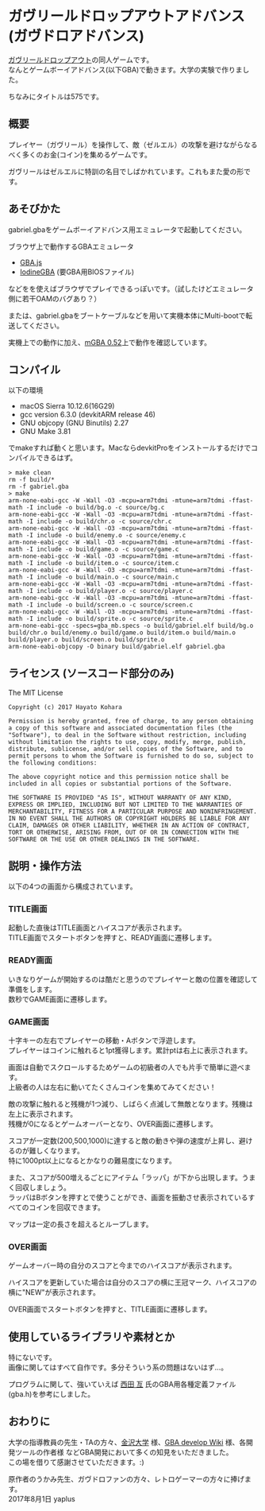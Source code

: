 # ガヴリールドロップアウトアドバンス(ガヴドロアドバンス)

[ガヴリールドロップアウト](http://gabdro.com/)の同人ゲームです。  
なんとゲームボーイアドバンス(以下GBA)で動きます。大学の実験で作りました。  

ちなみにタイトルは575です。

## 概要

プレイヤー（ガヴリール）を操作して、敵（ゼルエル）の攻撃を避けながらなるべく多くのお金(コイン)を集めるゲームです。  

ガヴリールはゼルエルに特訓の名目でしばかれています。これもまた愛の形です。

## あそびかた

gabriel.gbaをゲームボーイアドバンス用エミュレータで起動してください。  

ブラウザ上で動作するGBAエミュレータ  

- [GBA.js](http://endrift.github.io/gbajs/)
- [IodineGBA](https://taisel.github.io/IodineGBA/) (要GBA用BIOSファイル)  

などをを使えばブラウザでプレイできるっぽいです。（試したけどエミュレータ側に若干OAMのバグあり？） 

または、gabriel.gbaをブートケーブルなどを用いて実機本体にMulti-bootで転送してください。  

実機上での動作に加え、[mGBA 0.52](https://mgba.io/)上で動作を確認しています。  

## コンパイル

以下の環境  

- macOS Sierra 10.12.6(16G29)  
- gcc version 6.3.0 (devkitARM release 46)  
- GNU objcopy (GNU Binutils) 2.27  
- GNU Make 3.81  

でmakeすれば動くと思います。MacならdevkitProをインストールするだけでコンパイルできるはず。

    > make clean
    rm -f build/*
    rm -f gabriel.gba
    > make
    arm-none-eabi-gcc -W -Wall -O3 -mcpu=arm7tdmi -mtune=arm7tdmi -ffast-math -I include -o build/bg.o -c source/bg.c
    arm-none-eabi-gcc -W -Wall -O3 -mcpu=arm7tdmi -mtune=arm7tdmi -ffast-math -I include -o build/chr.o -c source/chr.c
    arm-none-eabi-gcc -W -Wall -O3 -mcpu=arm7tdmi -mtune=arm7tdmi -ffast-math -I include -o build/enemy.o -c source/enemy.c
    arm-none-eabi-gcc -W -Wall -O3 -mcpu=arm7tdmi -mtune=arm7tdmi -ffast-math -I include -o build/game.o -c source/game.c
    arm-none-eabi-gcc -W -Wall -O3 -mcpu=arm7tdmi -mtune=arm7tdmi -ffast-math -I include -o build/item.o -c source/item.c
    arm-none-eabi-gcc -W -Wall -O3 -mcpu=arm7tdmi -mtune=arm7tdmi -ffast-math -I include -o build/main.o -c source/main.c
    arm-none-eabi-gcc -W -Wall -O3 -mcpu=arm7tdmi -mtune=arm7tdmi -ffast-math -I include -o build/player.o -c source/player.c
    arm-none-eabi-gcc -W -Wall -O3 -mcpu=arm7tdmi -mtune=arm7tdmi -ffast-math -I include -o build/screen.o -c source/screen.c
    arm-none-eabi-gcc -W -Wall -O3 -mcpu=arm7tdmi -mtune=arm7tdmi -ffast-math -I include -o build/sprite.o -c source/sprite.c
    arm-none-eabi-gcc -specs=gba_mb.specs -o build/gabriel.elf build/bg.o build/chr.o build/enemy.o build/game.o build/item.o build/main.o build/player.o build/screen.o build/sprite.o
    arm-none-eabi-objcopy -O binary build/gabriel.elf gabriel.gba

## ライセンス (ソースコード部分のみ)

The MIT License

    Copyright (c) 2017 Hayato Kohara

    Permission is hereby granted, free of charge, to any person obtaining a copy of this software and associated documentation files (the "Software"), to deal in the Software without restriction, including without limitation the rights to use, copy, modify, merge, publish, distribute, sublicense, and/or sell copies of the Software, and to permit persons to whom the Software is furnished to do so, subject to the following conditions:

    The above copyright notice and this permission notice shall be included in all copies or substantial portions of the Software.

    THE SOFTWARE IS PROVIDED "AS IS", WITHOUT WARRANTY OF ANY KIND, EXPRESS OR IMPLIED, INCLUDING BUT NOT LIMITED TO THE WARRANTIES OF MERCHANTABILITY, FITNESS FOR A PARTICULAR PURPOSE AND NONINFRINGEMENT. IN NO EVENT SHALL THE AUTHORS OR COPYRIGHT HOLDERS BE LIABLE FOR ANY CLAIM, DAMAGES OR OTHER LIABILITY, WHETHER IN AN ACTION OF CONTRACT, TORT OR OTHERWISE, ARISING FROM, OUT OF OR IN CONNECTION WITH THE SOFTWARE OR THE USE OR OTHER DEALINGS IN THE SOFTWARE.

## 説明・操作方法

以下の4つの画面から構成されています。  

### TITLE画面

起動した直後はTITLE画面とハイスコアが表示されます。  
TITLE画面でスタートボタンを押すと、READY画面に遷移します。  

### READY画面

いきなりゲームが開始するのは酷だと思うのでプレイヤーと敵の位置を確認して準備をします。  
数秒でGAME画面に遷移します。  

### GAME画面

十字キーの左右でプレイヤーの移動・Aボタンで浮遊します。  
プレイヤーはコインに触れると1pt獲得します。累計ptは右上に表示されます。  

画面は自動でスクロールするためゲームの初級者の人でも片手で簡単に遊べます。  
上級者の人は左右に動いてたくさんコインを集めてみてください！  

敵の攻撃に触れると残機が1つ減り、しばらく点滅して無敵となります。残機は左上に表示されます。  
残機が0になるとゲームオーバーとなり、OVER画面に遷移します。  

スコアが一定数(200,500,1000)に達すると敵の動きや弾の速度が上昇し、避けるのが難しくなります。  
特に1000pt以上になるとかなりの難易度になります。  

また、スコアが500増えるごとにアイテム「ラッパ」が下から出現します。うまく回収しましょう。  
ラッパはBボタンを押すとで使うことができ、画面を振動させ表示されているすべてのコインを回収できます。  

マップは一定の長さを超えるとループします。  

### OVER画面

ゲームオーバー時の自分のスコアと今までのハイスコアが表示されます。  

ハイスコアを更新していた場合は自分のスコアの横に王冠マーク、ハイスコアの横に"NEW"が表示されます。  

OVER画面でスタートボタンを押すと、TITLE画面に遷移します。  

## 使用しているライブラリや素材とか

特にないです。  
画像に関してはすべて自作です。多分そういう系の問題はないはず…。  

プログラムに関して、強いていえば [西田 亙](http://www.skyfree.org/jpn/) 氏のGBA用各種定義ファイル(gba.h)を参考にしました。

## おわりに

大学の指導教員の先生・TAの方々、[金沢大学](http://jaco.ec.t.kanazawa-u.ac.jp/edu/GBA/index.html) 様、[GBA develop Wiki](http://akkera102.sakura.ne.jp/gbadev/) 様、各開発ツールの作者様 などGBA開発において多くの知見をいただきました。  
この場を借りて感謝させていただきます。:)  

原作者のうかみ先生、ガヴドロファンの方々、レトロゲーマーの方々に捧げます。  
2017年8月1日 yaplus